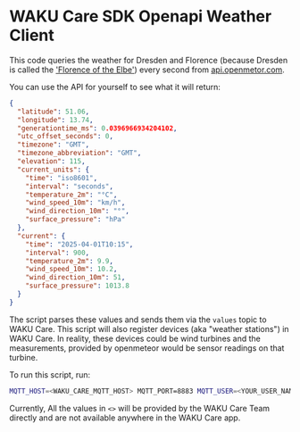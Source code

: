 # WAKU Care SDK Openapi Weather Client

This code queries the weather for Dresden and Florence (because Dresden is called the ['Florence of the Elbe'](https://en.wikipedia.org/wiki/Dresden#:~:text=With%20a%20pleasant%20location%20and,(Florence%20on%20the%20Elbe))) every second from [api.openmetor.com](https://api.open-meteo.com/).

You can use the API for yourself to see what it will return:

```json
{
  "latitude": 51.06,
  "longitude": 13.74,
  "generationtime_ms": 0.0396966934204102,
  "utc_offset_seconds": 0,
  "timezone": "GMT",
  "timezone_abbreviation": "GMT",
  "elevation": 115,
  "current_units": {
    "time": "iso8601",
    "interval": "seconds",
    "temperature_2m": "°C",
    "wind_speed_10m": "km/h",
    "wind_direction_10m": "°",
    "surface_pressure": "hPa"
  },
  "current": {
    "time": "2025-04-01T10:15",
    "interval": 900,
    "temperature_2m": 9.9,
    "wind_speed_10m": 10.2,
    "wind_direction_10m": 51,
    "surface_pressure": 1013.8
  }
}
```

The script parses these values and sends them via the `values` topic to WAKU Care.
This script will also register devices (aka "weather stations") in WAKU Care.
In reality, these devices could be wind turbines and the measurements, provided by openmeteor would be sensor readings on that turbine.

To run this script, run:

```bash
MQTT_HOST=<WAKU_CARE_MQTT_HOST> MQTT_PORT=8883 MQTT_USER=<YOUR_USER_NAME> MQTT_PASS=<YOUR_USER_PASSWORD> python3 examples/weather.py --connection-id=<YOUR_CONNECTOR_ID> --customer-id=<YOUR_CUSTOMER_ID>
```

Currently, All the values in `<>` will be provided by the WAKU Care Team directly and are not available anywhere in the WAKU Care app.
